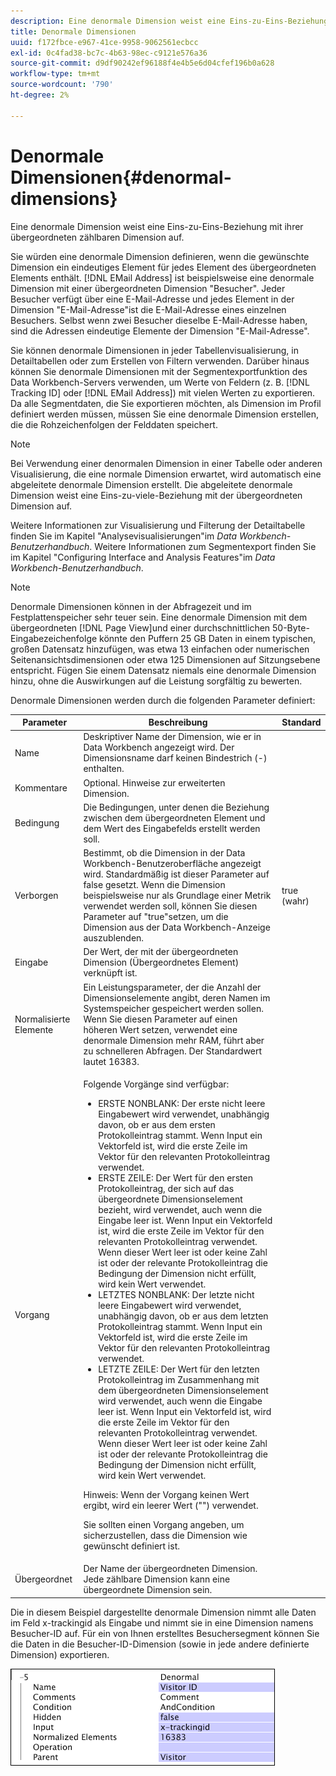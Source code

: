 ```yaml
---
description: Eine denormale Dimension weist eine Eins-zu-Eins-Beziehung mit ihrer übergeordneten zählbaren Dimension auf.
title: Denormale Dimensionen
uuid: f172fbce-e967-41ce-9958-9062561ecbcc
exl-id: 0c4fad38-bc7c-4b63-98ec-c9121e576a36
source-git-commit: d9df90242ef96188f4e4b5e6d04cfef196b0a628
workflow-type: tm+mt
source-wordcount: '790'
ht-degree: 2%

---
```


# Denormale Dimensionen{#denormal-dimensions}

Eine denormale Dimension weist eine Eins-zu-Eins-Beziehung mit ihrer übergeordneten zählbaren Dimension auf.

Sie würden eine denormale Dimension definieren, wenn die gewünschte Dimension ein eindeutiges Element für jedes Element des übergeordneten Elements enthält. [!DNL EMail Address] ist beispielsweise eine denormale Dimension mit einer übergeordneten Dimension &quot;Besucher&quot;. Jeder Besucher verfügt über eine E-Mail-Adresse und jedes Element in der Dimension &quot;E-Mail-Adresse&quot;ist die E-Mail-Adresse eines einzelnen Besuchers. Selbst wenn zwei Besucher dieselbe E-Mail-Adresse haben, sind die Adressen eindeutige Elemente der Dimension &quot;E-Mail-Adresse&quot;.

Sie können denormale Dimensionen in jeder Tabellenvisualisierung, in Detailtabellen oder zum Erstellen von Filtern verwenden. Darüber hinaus können Sie denormale Dimensionen mit der Segmentexportfunktion des Data Workbench-Servers verwenden, um Werte von Feldern (z. B. [!DNL Tracking ID] oder [!DNL EMail Address]) mit vielen Werten zu exportieren. Da alle Segmentdaten, die Sie exportieren möchten, als Dimension im Profil definiert werden müssen, müssen Sie eine denormale Dimension erstellen, die die Rohzeichenfolgen der Felddaten speichert.

>[!NOTE]
>
>Bei Verwendung einer denormalen Dimension in einer Tabelle oder anderen Visualisierung, die eine normale Dimension erwartet, wird automatisch eine abgeleitete denormale Dimension erstellt. Die abgeleitete denormale Dimension weist eine Eins-zu-viele-Beziehung mit der übergeordneten Dimension auf.

Weitere Informationen zur Visualisierung und Filterung der Detailtabelle finden Sie im Kapitel &quot;Analysevisualisierungen&quot;im *Data Workbench-Benutzerhandbuch*. Weitere Informationen zum Segmentexport finden Sie im Kapitel &quot;Configuring Interface and Analysis Features&quot;im *Data Workbench-Benutzerhandbuch*.

>[!NOTE]
>
>Denormale Dimensionen können in der Abfragezeit und im Festplattenspeicher sehr teuer sein. Eine denormale Dimension mit dem übergeordneten [!DNL Page View]und einer durchschnittlichen 50-Byte-Eingabezeichenfolge könnte den Puffern 25 GB Daten in einem typischen, großen Datensatz hinzufügen, was etwa 13 einfachen oder numerischen Seitenansichtsdimensionen oder etwa 125 Dimensionen auf Sitzungsebene entspricht. Fügen Sie einem Datensatz niemals eine denormale Dimension hinzu, ohne die Auswirkungen auf die Leistung sorgfältig zu bewerten.

Denormale Dimensionen werden durch die folgenden Parameter definiert:

<table id="table_532AD791E39B4CF296FFA1C33FB8302E"> 
 <thead> 
  <tr> 
   <th colname="col1" class="entry"> Parameter </th> 
   <th colname="col2" class="entry"> Beschreibung </th> 
   <th colname="col3" class="entry"> Standard </th> 
  </tr> 
 </thead>
 <tbody> 
  <tr> 
   <td colname="col1"> Name </td> 
   <td colname="col2"> Deskriptiver Name der Dimension, wie er in Data Workbench angezeigt wird. Der Dimensionsname darf keinen Bindestrich (-) enthalten. </td> 
   <td colname="col3"> </td> 
  </tr> 
  <tr> 
   <td colname="col1"> Kommentare </td> 
   <td colname="col2"> Optional. Hinweise zur erweiterten Dimension. </td> 
   <td colname="col3"> </td> 
  </tr> 
  <tr> 
   <td colname="col1"> Bedingung </td> 
   <td colname="col2"> Die Bedingungen, unter denen die Beziehung zwischen dem übergeordneten Element und dem Wert des Eingabefelds erstellt werden soll. </td> 
   <td colname="col3"> </td> 
  </tr> 
  <tr> 
   <td colname="col1"> Verborgen </td> 
   <td colname="col2"> Bestimmt, ob die Dimension in der Data Workbench-Benutzeroberfläche angezeigt wird. Standardmäßig ist dieser Parameter auf false gesetzt. Wenn die Dimension beispielsweise nur als Grundlage einer Metrik verwendet werden soll, können Sie diesen Parameter auf "true"setzen, um die Dimension aus der Data Workbench-Anzeige auszublenden. </td> 
   <td colname="col3"> true (wahr) </td> 
  </tr> 
  <tr> 
   <td colname="col1"> Eingabe </td> 
   <td colname="col2"> Der Wert, der mit der übergeordneten Dimension (Übergeordnetes Element) verknüpft ist. </td> 
   <td colname="col3"> </td> 
  </tr> 
  <tr> 
   <td colname="col1"> Normalisierte Elemente </td> 
   <td colname="col2"> Ein Leistungsparameter, der die Anzahl der Dimensionselemente angibt, deren Namen im Systemspeicher gespeichert werden sollen. Wenn Sie diesen Parameter auf einen höheren Wert setzen, verwendet eine denormale Dimension mehr RAM, führt aber zu schnelleren Abfragen. Der Standardwert lautet 16383. </td> 
   <td colname="col3"> </td> 
  </tr> 
  <tr> 
   <td colname="col1"> Vorgang </td> 
   <td colname="col2"> <p>Folgende Vorgänge sind verfügbar: </p> <p> 
     <ul id="ul_CCDC45838A3941BD949B6D21EA0492B3"> 
      <li id="li_F33898192A82437692B5C15684EFCF64"> ERSTE NONBLANK: Der erste nicht leere Eingabewert wird verwendet, unabhängig davon, ob er aus dem ersten Protokolleintrag stammt. Wenn <span class="wintitle"> Input</span> ein Vektorfeld ist, wird die erste Zeile im Vektor für den relevanten Protokolleintrag verwendet. </li> 
      <li id="li_4ADD0A368BB74B64AD29126C8E7B333F"> ERSTE ZEILE: Der Wert für den ersten Protokolleintrag, der sich auf das übergeordnete Dimensionselement bezieht, wird verwendet, auch wenn die Eingabe leer ist. Wenn <span class="wintitle"> Input</span> ein Vektorfeld ist, wird die erste Zeile im Vektor für den relevanten Protokolleintrag verwendet. Wenn dieser Wert leer ist oder keine Zahl ist oder der relevante Protokolleintrag die Bedingung der Dimension nicht erfüllt, wird kein Wert verwendet. </li> 
      <li id="li_C93CA22ADA634F21A6488BB3BEE7CB23"> LETZTES NONBLANK: Der letzte nicht leere Eingabewert wird verwendet, unabhängig davon, ob er aus dem letzten Protokolleintrag stammt. Wenn <span class="wintitle"> Input</span> ein Vektorfeld ist, wird die erste Zeile im Vektor für den relevanten Protokolleintrag verwendet. </li> 
      <li id="li_2FFE585521B14FE5ABBF66AAC47F22C4"> LETZTE ZEILE: Der Wert für den letzten Protokolleintrag im Zusammenhang mit dem übergeordneten Dimensionselement wird verwendet, auch wenn die Eingabe leer ist. Wenn <span class="wintitle"> Input</span> ein Vektorfeld ist, wird die erste Zeile im Vektor für den relevanten Protokolleintrag verwendet. Wenn dieser Wert leer ist oder keine Zahl ist oder der relevante Protokolleintrag die Bedingung der Dimension nicht erfüllt, wird kein Wert verwendet. </li> 
     </ul> </p> <p> <p>Hinweis:  Wenn der Vorgang keinen Wert ergibt, wird ein leerer Wert ("") verwendet. </p> </p> <p> Sie sollten einen Vorgang angeben, um sicherzustellen, dass die Dimension wie gewünscht definiert ist. </p> </td> 
   <td colname="col3"> </td> 
  </tr> 
  <tr> 
   <td colname="col1"> Übergeordnet </td> 
   <td colname="col2"> Der Name der übergeordneten Dimension. Jede zählbare Dimension kann eine übergeordnete Dimension sein. </td> 
   <td colname="col3"> </td> 
  </tr> 
 </tbody> 
</table>

Die in diesem Beispiel dargestellte denormale Dimension nimmt alle Daten im Feld x-trackingid als Eingabe und nimmt sie in eine Dimension namens Besucher-ID auf. Für ein von Ihnen erstelltes Besuchersegment können Sie die Daten in die Besucher-ID-Dimension (sowie in jede andere definierte Dimension) exportieren.

![](assets/cfg_Transformation_Dim_Denormal.png)
